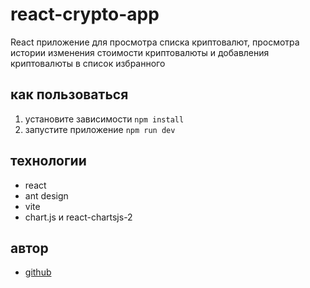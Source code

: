 # react-crypto-app

React приложение для просмотра списка криптовалют, просмотра истории изменения стоимости криптовалюты и добавления криптовалюты в список избранного

## как пользоваться

1. установите зависимости `npm install`
2. запустите приложение `npm run dev`

## технологии

* react
* ant design
* vite
* chart.js и react-chartsjs-2

## автор

* [github](https://github.com/hadisjane)
